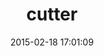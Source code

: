 ---
layout: post
title:  "cutter"
repo:   "stanislaw/cutter"
date:   2015-02-18 17:01:09
gemurl: http://github.com/stanislaw/cutter
---